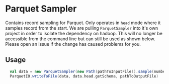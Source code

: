 Parquet Sampler
===============
Contains record sampling for Parquet.  Only operates in `head` mode where it samples record from the
start. We are pulling `ParquetSampler` into it's own project in order to isolate the 
dependency on hadoop. This will no longer be accessible from the command line but can still be used
as shown below. Please open an issue if the change has caused problems for you.

## Usage
```scala
  val data = new ParquetSampler(new Path(pathToInputFile)).sample(numberToSample, true)
  ParquetIO.writeToFile(data, data.head.getSchema, pathToOutputFile)
```

